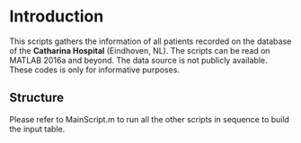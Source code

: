 # Introduction
This scripts gathers the information of all patients recorded on the database of the **Catharina Hospital** (Eindhoven, NL). The scripts can be read on MATLAB 2016a and beyond.
The data source is not publicly available. These codes is only for informative purposes.

## Structure
Please refer to MainScript.m to run all the other scripts in sequence to build the input table.

